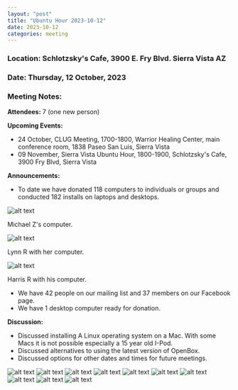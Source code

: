 ```yaml
---
layout: "post"
title: "Ubuntu Hour 2023-10-12"
date: 2023-10-12
categories: meeting
---
```


### Location: Schlotzsky's Cafe, 3900 E. Fry Blvd. Sierra Vista AZ

### Date: Thursday, 12 October, 2023

### Meeting Notes:

**Attendees:** 7 (one new person)

**Upcoming Events:**
 * 24 October, CLUG Meeting, 1700-1800, Warrior Healing Center, main conference room, 1838 Paseo San Luis, Sierra Vista
 * 09 November, Sierra Vista Ubuntu Hour, 1800-1900, Schlotzsky's Cafe, 3900 Fry Blvd, Sierra Vista

**Announcements:**
 * To date we have donated 118 computers to individuals or groups and conducted 182 installs on laptops and desktops.

![alt text](https://raw.githubusercontent.com/CochiseLinuxUsersGroup/CochiseLinuxUsersGroup.github.io/master/images2/rsz_michael_zehr_and_his_computer.jpg)

Michael Z's computer.


![alt text](https://raw.githubusercontent.com/CochiseLinuxUsersGroup/CochiseLinuxUsersGroup.github.io/master/images2/rsz_lynn_roehsler_and_her_computer.jpg)

Lynn R with her computer.


![alt text](https://raw.githubusercontent.com/CochiseLinuxUsersGroup/CochiseLinuxUsersGroup.github.io/master/images2/rsz_harris_rosenberg_with_his_computer.jpg)

Harris R with his computer.


 * We have 42 people on our mailing list and 37 members on our Facebook page.
 * We have 1 desktop computer ready for donation.

**Discussion:**
 * Discussed installing A Linux operating system on a Mac.  With some Macs it is not possible especially a 15 year old I-Pod.
 * Discussed alternatives to using the latest version of OpenBox.
 * Discussed options for other dates and times for future meetings.

![alt text](https://raw.githubusercontent.com/CochiseLinuxUsersGroup/CochiseLinuxUsersGroup.github.io/master/images2/rsz_sv_ubuntuhour_2023-10-12_01.jpg)
![alt text](https://raw.githubusercontent.com/CochiseLinuxUsersGroup/CochiseLinuxUsersGroup.github.io/master/images2/rsz_sv_ubuntuhour_2023-10-12_02.jpg)
![alt text](https://raw.githubusercontent.com/CochiseLinuxUsersGroup/CochiseLinuxUsersGroup.github.io/master/images2/rsz_sv_ubuntuhour_2023-10-12_03.jpg)
![alt text](https://raw.githubusercontent.com/CochiseLinuxUsersGroup/CochiseLinuxUsersGroup.github.io/master/images2/rsz_sv_ubuntuhour_2023-10-12_04.jpg)
![alt text](https://raw.githubusercontent.com/CochiseLinuxUsersGroup/CochiseLinuxUsersGroup.github.io/master/images2/rsz_sv_ubuntuhour_2023-10-12_05.jpg)
![alt text](https://raw.githubusercontent.com/CochiseLinuxUsersGroup/CochiseLinuxUsersGroup.github.io/master/images2/rsz_sv_ubuntuhour_2023-10-12_06.jpg)
![alt text](https://raw.githubusercontent.com/CochiseLinuxUsersGroup/CochiseLinuxUsersGroup.github.io/master/images2/rsz_sv_ubuntuhour_2023-10-12_08.jpg)
![alt text](https://raw.githubusercontent.com/CochiseLinuxUsersGroup/CochiseLinuxUsersGroup.github.io/master/images2/rsz_sv_ubuntuhour_2023-10-12_09.jpg)
![alt text](https://raw.githubusercontent.com/CochiseLinuxUsersGroup/CochiseLinuxUsersGroup.github.io/master/images2/rsz_sv_ubuntuhour_2023-10-12_10.jpg)
![alt text](https://raw.githubusercontent.com/CochiseLinuxUsersGroup/CochiseLinuxUsersGroup.github.io/master/images2/rsz_sv_ubuntuhour_2023-10-12_11.jpg)
